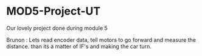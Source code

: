 # MOD5-Project-UT
Our lovely project done during module 5


Brunon : Lets read encoder data, tell motors to go forward and measure the distance. than its a matter of IF's and making the car turn. 
